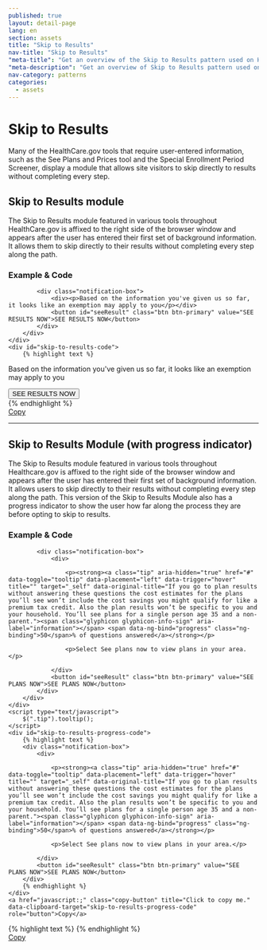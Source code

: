 ```yaml
---
published: true
layout: detail-page
lang: en
section: assets
title: "Skip to Results"
nav-title: "Skip to Results"
"meta-title": "Get an overview of the Skip to Results pattern used on HealthCare.gov"
"meta-description": "Get an overview of Skip to Results pattern used on HealthCare.gov to allow site visitors to select specific time frames."
nav-category: patterns
categories:
  - assets
---
```


# Skip to Results

<div class="intro">
Many of the HealthCare.gov tools that require user-entered information, such as the See Plans and Prices tool and the Special Enrollment Period Screener, display a module that allows site visitors to skip directly to results without completing every step.
</div>

<div class="hr"></div>

## Skip to Results module 

The Skip to Results module featured in various tools throughout HealthCare.gov is affixed to the right side of the browser window and appears after the user has entered their first set of background information. It allows them to skip directly to their results without completing every step along the path. 

<h3 class="label-opensans">Example &amp; Code</h3>

<div class="code-wrapper">
	<div class="preview">
		<div class="control-group">

			<div class="notification-box">
				<div><p>Based on the information you've given us so far, it looks like an exemption may apply to you</p></div>
				<button id="seeResult" class="btn btn-primary" value="SEE RESULTS NOW">SEE RESULTS NOW</button>
			</div>
		</div>
	</div>
	<div id="skip-to-results-code">
		{% highlight text %}
<div class="notification-box">
	<div>
		<p>Based on the information you've given us so far, it looks like an exemption may apply to you</p>
	</div>
	<button id="seeResult" class="btn btn-primary" value="SEE RESULTS NOW">SEE RESULTS NOW</button>
</div>
		{% endhighlight %}
	</div>
	<a href="javascript:;" class="copy-button" title="Click to copy me." data-clipboard-target="skip-to-results-code" role="button">Copy</a>
</div>

* * *

## Skip to Results Module (with progress indicator)

The Skip to Results module featured in various tools throughout Healthcare.gov is affixed to the right side of the browser window and appears after the user has entered their first set of background information. It allows users to skip directly to their results without completing every step along the path. This version of the Skip to Results Module also has a progress indicator to show the user how far along the process they are before opting to skip to results.

<h3 class="label-opensans">Example &amp; Code</h3>

<div class="code-wrapper">
	<div class="preview">
		<div class="control-group">

			<div class="notification-box">
				<div>

					<p><strong><a class="tip" aria-hidden="true" href="#" data-toggle="tooltip" data-placement="left" data-trigger="hover" title="" target="_self" data-original-title="If you go to plan results without answering these questions the cost estimates for the plans you’ll see won’t include the cost savings you might qualify for like a premium tax credit. Also the plan results won’t be specific to you and your household. You’ll see plans for a single person age 35 and a non-parent."><span class="glyphicon glyphicon-info-sign" aria-label="information"></span> <span data-ng-bind="progress" class="ng-binding">50</span>% of questions answered</a></strong></p>

					<p>Select See plans now to view plans in your area.</p>

				</div>
				<button id="seeResult" class="btn btn-primary" value="SEE PLANS NOW">SEE PLANS NOW</button>
			</div>
		</div>
	</div>
	<script type="text/javascript">
		$(".tip").tooltip();
	</script>
	<div id="skip-to-results-progress-code">
		{% highlight text %}
		<div class="notification-box">
			<div>

				<p><strong><a class="tip" aria-hidden="true" href="#" data-toggle="tooltip" data-placement="left" data-trigger="hover" title="" target="_self" data-original-title="If you go to plan results without answering these questions the cost estimates for the plans you’ll see won’t include the cost savings you might qualify for like a premium tax credit. Also the plan results won’t be specific to you and your household. You’ll see plans for a single person age 35 and a non-parent."><span class="glyphicon glyphicon-info-sign" aria-label="information"></span> <span data-ng-bind="progress" class="ng-binding">50</span>% of questions answered</a></strong></p>

				<p>Select See plans now to view plans in your area.</p>

			</div>
			<button id="seeResult" class="btn btn-primary" value="SEE PLANS NOW">SEE PLANS NOW</button>
		</div>
		{% endhighlight %}
	</div>
	<a href="javascript:;" class="copy-button" title="Click to copy me." data-clipboard-target="skip-to-results-progress-code" role="button">Copy</a>
</div>

<div class="code-wrapper">
	<div id="tooltip-js-code">
{% highlight text %}
<script type="text/javascript">
	$(".tip").tooltip();
</script>
{% endhighlight %}
	</div>
	<a href="javascript:;" class="copy-button" title="Click to copy me." data-clipboard-target="tooltip-js-code" role="button">Copy</a>
</div>
